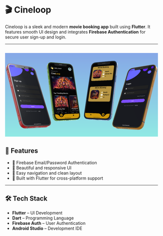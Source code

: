 # 🎬 Cineloop

Cineloop is a sleek and modern **movie booking app** built using **Flutter**. It features smooth UI design and integrates **Firebase Authentication** for secure user sign-up and login.

---
![image alt](https://github.com/Vanshdev21/CineLoop/blob/1576153e617e7e5984895aacb631059754d381b0/Cineloop_Pic.png)
---

## 🚀 Features

- 🔐 Firebase Email/Password Authentication  
- 🎨 Beautiful and responsive UI  
- 🧭 Easy navigation and clean layout  
- 📱 Built with Flutter for cross-platform support

---

## 🛠️ Tech Stack

- **Flutter** – UI Development  
- **Dart** – Programming Language  
- **Firebase Auth** – User Authentication  
- **Android Studio** – Development IDE


